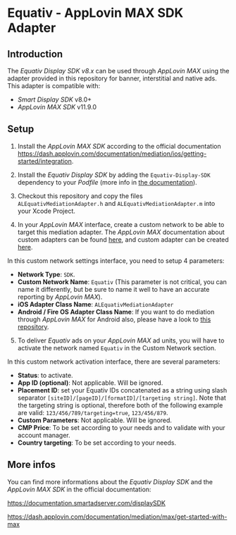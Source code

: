 Equativ - AppLovin MAX SDK Adapter
==============================================

Introduction
------------
The _Equativ Display SDK v8.x_ can be used through _AppLovin MAX_ using the adapter provided in this repository for banner, interstitial and native ads. This adapter is compatible with:
* _Smart Display SDK_ v8.0+
* _AppLovin MAX SDK_ v11.9.0

Setup
-----

1) Install the _AppLovin MAX SDK_ according to the official documentation https://dash.applovin.com/documentation/mediation/ios/getting-started/integration.

2) Install the _Equativ Display SDK_ by adding the `Equativ-Display-SDK` dependency to your _Podfile_ (more info in [the documentation](https://documentation.smartadserver.com/displaySDK/ios/gettingstarted.html)).

3) Checkout this repository and copy the files `ALEquativMediationAdapter.h` and `ALEquativMediationAdapter.m` into your Xcode Project.

4) In your _AppLovin MAX_ interface, create a custom network to be able to target this mediation adapter. The _AppLovin MAX_ documentation about custom adapters can be found [here](https://dash.applovin.com/documentation/mediation/ui-max/networks/connect-networks), and custom adapter can be created [here](https://dash.applovin.com/o/mediation/networks/580541/customNetwork/create).

In this custom network settings interface, you need to setup 4 parameters:
* __Network Type__: `SDK`.
* __Custom Network Name__: `Equativ` (This parameter is not critical, you can name it differently, but be sure to name it well to have an accurate reporting by _AppLovin MAX_).
* __iOS Adapter Class Name__: `ALEquativMediationAdapter`
* __Android / Fire OS Adapter Class Name__: If you want to do mediation through _AppLovin MAX_ for Android also, please have a look to [this repository](https://github.com/smartadserver/Equativ-AppLovin-MAX-Mediation-Adapter-Android).

5) To deliver _Equativ_ ads on your _AppLovin MAX_ ad units, you will have to activate the network named `Equativ` in the Custom Network section.

In this custom network activation interface, there are several parameters:
* __Status__: to activate.
* __App ID (optional)__: Not applicable. Will be ignored.
* __Placement ID__: set your Equativ IDs concatenated as a string using slash separator `[siteID]/[pageID]/[formatID]/[targeting string]`. Note that the targeting string is optional, therefore both of the following example are valid: `123/456/789/targeting=true`, `123/456/879`.
* __Custom Parameters__: Not applicable. Will be ignored.
* __CMP Price__: To be set according to your needs and to validate with your account manager.
* __Country targeting__: To be set according to your needs.

More infos
----------
You can find more informations about the _Equativ Display SDK_ and the _AppLovin MAX SDK_ in the official documentation:

https://documentation.smartadserver.com/displaySDK

https://dash.applovin.com/documentation/mediation/max/get-started-with-max
